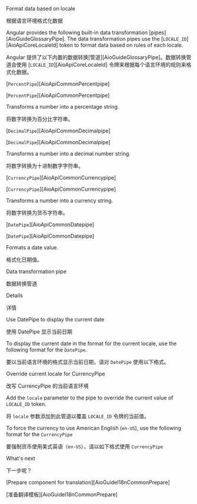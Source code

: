 Format data based on locale

根据语言环境格式化数据

Angular provides the following built-in data transformation [pipes][AioGuideGlossaryPipe].
The data transformation pipes use the [`LOCALE_ID`][AioApiCoreLocaleId] token to format data based on rules of each locale.

Angular 提供了以下内置的数据转换[管道][AioGuideGlossaryPipe]。数据转换管道会使用 [`LOCALE_ID`][AioApiCoreLocaleId] 令牌来根据每个语言环境的规则来格式化数据。

[`PercentPipe`][AioApiCommonPercentpipe]

[`PercentPipe`][AioApiCommonPercentpipe]

Transforms a number into a percentage string.

将数字转换为百分比字符串。

[`DecimalPipe`][AioApiCommonDecimalpipe]

[`DecimalPipe`][AioApiCommonDecimalpipe]

Transforms a number into a decimal number string.

将数字转换为十进制数字字符串。

[`CurrencyPipe`][AioApiCommonCurrencypipe]

[`CurrencyPipe`][AioApiCommonCurrencypipe]

Transforms a number into a currency string.

将数字转换为货币字符串。

[`DatePipe`][AioApiCommonDatepipe]

[`DatePipe`][AioApiCommonDatepipe]

Formats a date value.

格式化日期值。

Data transformation pipe

数据转换管道

Details

详情

Use DatePipe to display the current date

使用 DatePipe 显示当前日期

To display the current date in the format for the current locale, use the following format for the `DatePipe`.

要以当前语言环境的格式显示当前日期，请对 `DatePipe` 使用以下格式。

Override current locale for CurrencyPipe

改写 CurrencyPipe 的当前语言环境

Add the `locale` parameter to the pipe to override the current value of `LOCALE_ID` token.

将 `locale` 参数添加到此管道以覆盖 `LOCALE_ID` 令牌的当前值。

To force the currency to use American English \(`en-US`\), use the following format for the `CurrencyPipe`

要强制货币使用美式英语（`en-US`），请以如下格式使用 `CurrencyPipe`

What's next

下一步呢？

[Prepare component for translation][AioGuideI18nCommonPrepare]

[准备翻译模板][AioGuideI18nCommonPrepare]